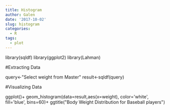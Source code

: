 ```yaml
---
title: Histogram
author: Galen
date: '2017-10-02'
slug: histogram
categories:
  - R
tags:
  - plot
---
```




library(sqldf)
library(ggplot2)
library(Lahman)



#Extracting Data

query<-"Select weight from Master"
result<-sqldf(query)



#Visualizing Data

ggplot()+
  geom_histogram(data=result,aes(x=weight), color='white', fill='blue', bins=60)+
  ggtitle("Body Weight Distribution for Baseball players")

